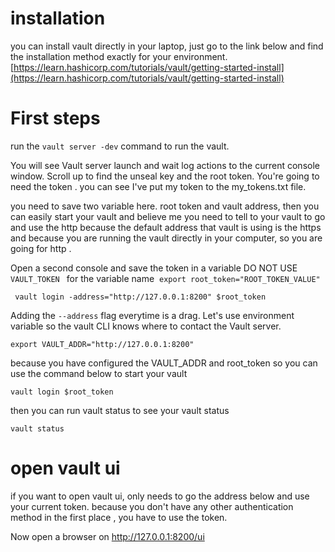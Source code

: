 

# installation 
you can install vault directly in your laptop, just go to the link below and find the installation method exactly for your environment.
[https://learn.hashicorp.com/tutorials/vault/getting-started-install](https://learn.hashicorp.com/tutorials/vault/getting-started-install)

# First steps
run the `vault server -dev` command to run the vault. 

 You will see Vault server launch and wait log actions to
 the current console window. Scroll up to find the unseal
 key and the root token. You're going to need the token . you can see I've put my token to the my_tokens.txt file.


you need to save two variable here. root token and vault address, then you can easily start your vault and believe me you need to tell to your vault to go and use the http because the default address that vault is using is the https and because you are running the vault directly in your computer, so you are going for http .


 Open a second console and save the token in a variable
 DO NOT USE `‍‍ VAULT_TOKEN ` for the variable name
‍‍‍‍
 ` export root_token="ROOT_TOKEN_VALUE" `

` vault login -address="http://127.0.0.1:8200" $root_token`


 Adding the `--address` flag everytime is a drag. Let's use environment variable so the vault CLI knows where to contact the Vault server.

` export VAULT_ADDR="http://127.0.0.1:8200" `
 

because you have configured the VAULT_ADDR and root_token so you can use the command below to start your vault

` vault login $root_token `

then you can run vault status to see your vault status 

` vault status `



# open vault ui 
if you want to open vault ui, only needs to go the address below and use your current token. because you don't have any other authentication method in the first place , you have to use the token.

Now open a browser on http://127.0.0.1:8200/ui